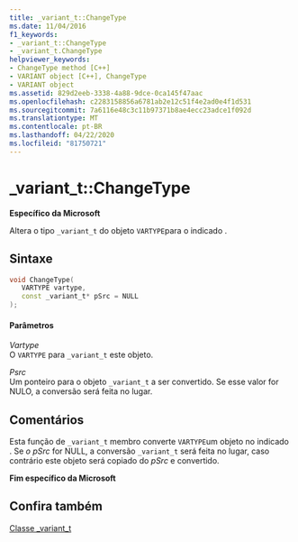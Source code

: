 ```yaml
---
title: _variant_t::ChangeType
ms.date: 11/04/2016
f1_keywords:
- _variant_t::ChangeType
- _variant_t.ChangeType
helpviewer_keywords:
- ChangeType method [C++]
- VARIANT object [C++], ChangeType
- VARIANT object
ms.assetid: 829d2eeb-3338-4a88-9dce-0ca145f47aac
ms.openlocfilehash: c2283158856a6781ab2e12c51f4e2ad0e4f1d531
ms.sourcegitcommit: 7a6116e48c3c11b97371b8ae4ecc23adce1f092d
ms.translationtype: MT
ms.contentlocale: pt-BR
ms.lasthandoff: 04/22/2020
ms.locfileid: "81750721"
---
```

# <a name="_variant_tchangetype"></a>_variant_t::ChangeType

**Específico da Microsoft**

Altera o tipo `_variant_t` do objeto `VARTYPE`para o indicado .

## <a name="syntax"></a>Sintaxe

```cpp
void ChangeType(
   VARTYPE vartype,
   const _variant_t* pSrc = NULL
);
```

#### <a name="parameters"></a>Parâmetros

*Vartype*<br/>
O `VARTYPE` para `_variant_t` este objeto.

*Psrc*<br/>
Um ponteiro para o objeto `_variant_t` a ser convertido. Se esse valor for NULO, a conversão será feita no lugar.

## <a name="remarks"></a>Comentários

Esta função de `_variant_t` membro converte `VARTYPE`um objeto no indicado . Se *o pSrc* for NULL, a conversão `_variant_t` será feita no lugar, caso contrário este objeto será copiado do *pSrc* e convertido.

**Fim específico da Microsoft**

## <a name="see-also"></a>Confira também

[Classe _variant_t](../cpp/variant-t-class.md)
